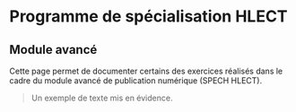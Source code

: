 # Programme de spécialisation HLECT

## Module avancé

Cette page permet de documenter certains des exercices réalisés dans le cadre du module avancé de publication numérique (SPECH HLECT).

> Un exemple de texte mis en évidence.
